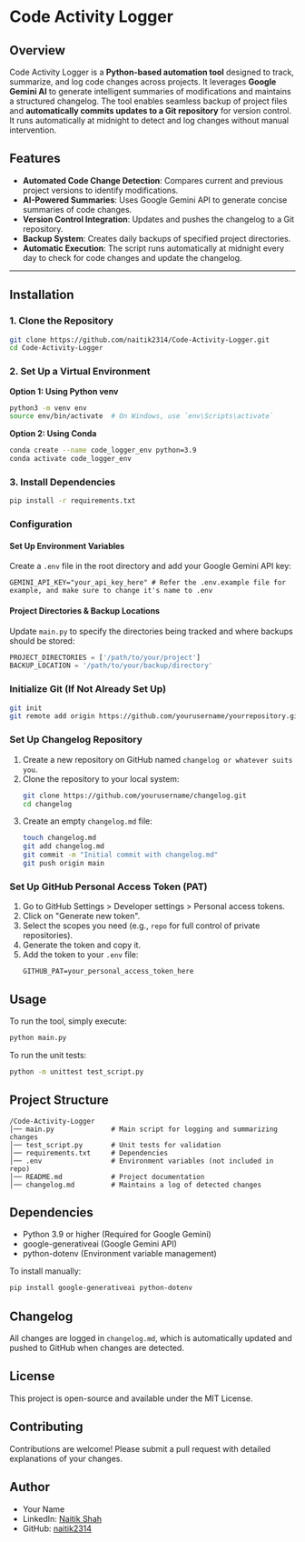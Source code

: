 # Code Activity Logger

## Overview
Code Activity Logger is a **Python-based automation tool** designed to track, summarize, and log code changes across projects. It leverages **Google Gemini AI** to generate intelligent summaries of modifications and maintains a structured changelog. The tool enables seamless backup of project files and **automatically commits updates to a Git repository** for version control. It runs automatically at midnight to detect and log changes without manual intervention.

## Features
- **Automated Code Change Detection**: Compares current and previous project versions to identify modifications.
- **AI-Powered Summaries**: Uses Google Gemini API to generate concise summaries of code changes.
- **Version Control Integration**: Updates and pushes the changelog to a Git repository.
- **Backup System**: Creates daily backups of specified project directories.
- **Automatic Execution**: The script runs automatically at midnight every day to check for code changes and update the changelog.

---

## Installation

### 1. Clone the Repository
```sh
git clone https://github.com/naitik2314/Code-Activity-Logger.git
cd Code-Activity-Logger
```

### 2. Set Up a Virtual Environment
**Option 1: Using Python venv**
```sh
python3 -m venv env
source env/bin/activate  # On Windows, use `env\Scripts\activate`
```

**Option 2: Using Conda**
```sh
conda create --name code_logger_env python=3.9
conda activate code_logger_env
```

### 3. Install Dependencies
```sh
pip install -r requirements.txt
```

### Configuration

#### Set Up Environment Variables
Create a `.env` file in the root directory and add your Google Gemini API key:
```
GEMINI_API_KEY="your_api_key_here" # Refer the .env.example file for example, and make sure to change it's name to .env
```

#### Project Directories & Backup Locations
Update `main.py` to specify the directories being tracked and where backups should be stored:
```python
PROJECT_DIRECTORIES = ['/path/to/your/project']
BACKUP_LOCATION = '/path/to/your/backup/directory'
```

### Initialize Git (If Not Already Set Up)
```sh
git init
git remote add origin https://github.com/yourusername/yourrepository.git
```

### Set Up Changelog Repository
1. Create a new repository on GitHub named `changelog or whatever suits you`. 
2. Clone the repository to your local system:
    ```sh
    git clone https://github.com/yourusername/changelog.git
    cd changelog
    ```
3. Create an empty `changelog.md` file:
    ```sh
    touch changelog.md
    git add changelog.md
    git commit -m "Initial commit with changelog.md"
    git push origin main
    ```

### Set Up GitHub Personal Access Token (PAT)
1. Go to GitHub Settings > Developer settings > Personal access tokens.
2. Click on "Generate new token".
3. Select the scopes you need (e.g., `repo` for full control of private repositories).
4. Generate the token and copy it.
5. Add the token to your `.env` file:
    ```
    GITHUB_PAT=your_personal_access_token_here
    ```

## Usage

To run the tool, simply execute:
```sh
python main.py
```

To run the unit tests:
```sh
python -m unittest test_script.py
```

## Project Structure

```
/Code-Activity-Logger
│── main.py              # Main script for logging and summarizing changes
│── test_script.py       # Unit tests for validation
│── requirements.txt     # Dependencies
│── .env                 # Environment variables (not included in repo)
│── README.md            # Project documentation
│── changelog.md         # Maintains a log of detected changes
```

## Dependencies

- Python 3.9 or higher (Required for Google Gemini)
- google-generativeai (Google Gemini API)
- python-dotenv (Environment variable management)

To install manually:
```sh
pip install google-generativeai python-dotenv
```

## Changelog

All changes are logged in `changelog.md`, which is automatically updated and pushed to GitHub when changes are detected.

## License

This project is open-source and available under the MIT License.

## Contributing

Contributions are welcome! Please submit a pull request with detailed explanations of your changes.

## Author

- Your Name
- LinkedIn: [Naitik Shah](https://www.linkedin.com/in/naitik-shah-49baba1a1/)
- GitHub: [naitik2314](https://github.com/naitik2314)
